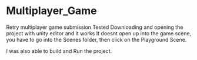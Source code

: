 # Multiplayer_Game
Retry multiplayer game submission
Tested Downloading and opening the project with unity editor and it works
It doesnt open up into the game scene, you have to go into the Scenes folder,
  then click on the Playground Scene.

I was also able to build and Run the project.
